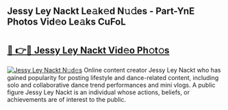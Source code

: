 ## Jessy Ley Nackt Le𝚊k𝚎d N𝚞𝚍es - Part-YnE Photos Vid𝚎o Le𝚊ks CuFoL

# <h2><a href="http://fbaif6t.evod.top/?m=Jessy+Ley+Nackt">🔗 👉🔴 Jessy Ley Nackt Vid𝚎o Ph𝚘t𝚘s</a></h2>

[![Jessy Ley Nackt N𝚞d𝚎s](https://i.imgur.com/8V9OHl7.gif)](http://fbaif6t.evod.top/?m=Jessy+Ley+Nackt)
Online content creator Jessy Ley Nackt who has gained popularity for posting lifestyle and dance-related content, including solo and collaborative dance trend performances and mini vlogs. A public figure Jessy Ley Nackt is an individual whose actions, beliefs, or achievements are of interest to the public. 
